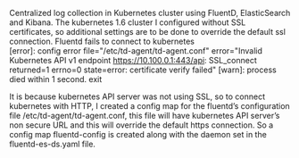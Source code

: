 Centralized log collection in Kubernetes cluster using FluentD, ElasticSearch and Kibana. 
The kubernetes 1.6 cluster I configured without SSL certificates, so additional settings are to be done to override the default ssl connection.
Fluentd fails to connect to kubernetes  
 [error]: config error file="/etc/td-agent/td-agent.conf" error="Invalid Kubernetes API v1 endpoint https://10.100.0.1:443/api: SSL_connect returned=1 errno=0 state=error: certificate verify failed"
 [warn]: process died within 1 second. exit

It is because kubernetes API server was not using SSL, so to connect kubernetes with HTTP, I created a config map for the fluentd’s configuration file /etc/td-agent/td-agent.conf, this file will have kubernetes API server’s non secure URL and this will override the default https connection. 
So a config map fluentd-config is created along with the daemon set in the fluentd-es-ds.yaml file.

